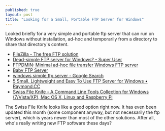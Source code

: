 ```yaml
---
published: true
layout: post
title: "Looking for a Small, Portable FTP Server for Windows"
---
```


Looked briefly for a very simple and portable ftp server that can run on Windows without installation, ad-hoc and temporarily from a directory to share that directory's content.

* [FileZilla - The free FTP solution](https://filezilla-project.org/sourcecode.php)
* [Dead-simple FTP server for Windows? - Super User](http://superuser.com/questions/400246/dead-simple-ftp-server-for-windows)
* [FTPDMIN: Minimal ad-hoc file transfer Windows FTP server](http://www.sentex.net/~mwandel/ftpdmin/)
* [Baby FTP Server](http://www.pablosoftwaresolutions.com/html/baby_ftp_server.html)
* [windows simple ftp server - Google Search](https://www.google.co.jp/webhp?sourceid=chrome-instant&ion=1&espv=2&ie=UTF-8#q=windows%20simple%20ftp%20server)
* [5 Small, Lightweight and Easy To Use FTP Server for Windows • Raymond.CC](https://www.raymond.cc/blog/smallest-ftp-server-for-windows-that-runs-quietly-in-background-hidden-or-stealth/)
* [Swiss File Knife - A Command Line Tools Collection for Windows (7/Vista/XP), Mac OS X, Linux and Raspberry Pi](http://stahlworks.com/dev/swiss-file-knife.html)

The Swiss File Knife looks like a good option right now. It has even been updated this month (some component anyway, but not necessarily the ftp server), which is years newer than most of the other solutions. After all, who's really writing new FTP software these days?

